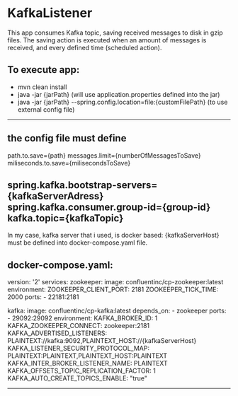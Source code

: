 # KafkaListener


This app consumes Kafka topic, saving received messages to disk in gzip files.
The saving action is executed when an amount of messages is received, and every defined time (scheduled action).

To execute app:
--------------------------
- mvn clean install
- java -jar {jarPath} (will use application.properties defined into the jar)
- java -jar {jarPath}  --spring.config.location=file:{customFilePath} (to use external config file)
--------------------------

the config file must define
--------------------------
path.to.save={path}
messages.limit={numberOfMessagesToSave}
miliseconds.to.save={milisecondsToSave}

spring.kafka.bootstrap-servers={kafkaServerAdress}
spring.kafka.consumer.group-id={group-id}
kafka.topic={kafkaTopic}
--------------------------

In my case, kafka server that i used, is docker based:
{kafkaServerHost} must be defined into docker-compose.yaml file.

docker-compose.yaml:
--------------------------
version: '2'
services:
  zookeeper:
    image: confluentinc/cp-zookeeper:latest
    environment:
      ZOOKEEPER_CLIENT_PORT: 2181
      ZOOKEEPER_TICK_TIME: 2000
    ports:
      - 22181:2181
  
  kafka:
    image: confluentinc/cp-kafka:latest
    depends_on:
      - zookeeper
    ports:
      - 29092:29092
    environment:
      KAFKA_BROKER_ID: 1
      KAFKA_ZOOKEEPER_CONNECT: zookeeper:2181
      KAFKA_ADVERTISED_LISTENERS: PLAINTEXT://kafka:9092,PLAINTEXT_HOST://{kafkaServerHost}
      KAFKA_LISTENER_SECURITY_PROTOCOL_MAP: PLAINTEXT:PLAINTEXT,PLAINTEXT_HOST:PLAINTEXT
      KAFKA_INTER_BROKER_LISTENER_NAME: PLAINTEXT
      KAFKA_OFFSETS_TOPIC_REPLICATION_FACTOR: 1
      KAFKA_AUTO_CREATE_TOPICS_ENABLE: "true"
        
--------------------------
